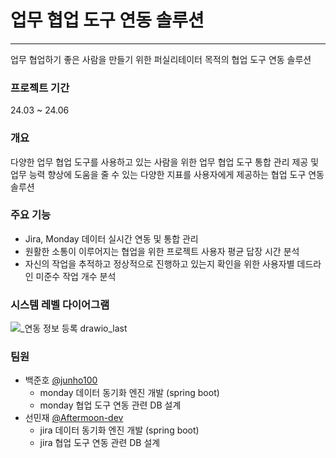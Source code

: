 # 업무 협업 도구 연동 솔루션

---

업무 협업하기 좋은 사람을 만들기 위한 퍼실리테이터 목적의 협업 도구 연동 솔루션

### 프로젝트 기간

24.03 ~ 24.06

### 개요

다양한 업무 협업 도구를 사용하고 있는 사람을 위한 업무 협업 도구 통합 관리 제공 및 업무 능력 향상에 도움을 줄 수 있는 다양한 지표를 사용자에게 제공하는 협업 도구 연동 솔루션

### 주요 기능

- Jira, Monday 데이터 실시간 연동 및 통합 관리
- 원활한 소통이 이루어지는 협업을 위한 프로젝트 사용자 평균 답장 시간 분석
- 자신의 작업을 추적하고 정상적으로 진행하고 있는지 확인을 위한 사용자별 데드라인 미준수 작업 개수 분석

### 시스템 레벨 다이어그램

![_연동 정보 등록 drawio_last](https://github.com/collaboration-tool-integration/.github/assets/55343124/b4aea36c-db7a-45c7-b0b4-7be726f1a7a0)

### 팀원

- 백준호 [@junho100](https://github.com/junho100)
  - monday 데이터 동기화 엔진 개발 (spring boot)
  - monday 협업 도구 연동 관련 DB 설계
- 선민재 [@Aftermoon-dev](https://github.com/Aftermoon-dev)
  - jira 데이터 동기화 엔진 개발 (spring boot)
  - jira 협업 도구 연동 관련 DB 설계
